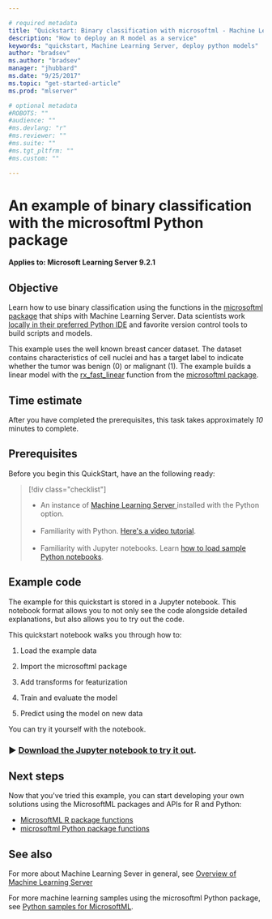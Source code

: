 ```yaml
---

# required metadata
title: "Quickstart: Binary classification with microsoftml - Machine Learning Server "
description: "How to deploy an R model as a service"
keywords: "quickstart, Machine Learning Server, deploy python models"
author: "bradsev"
ms.author: "bradsev"
manager: "jhubbard"
ms.date: "9/25/2017"
ms.topic: "get-started-article"
ms.prod: "mlserver"

# optional metadata
#ROBOTS: ""
#audience: ""
#ms.devlang: "r"
#ms.reviewer: ""
#ms.suite: ""
#ms.tgt_pltfrm: ""
#ms.custom: ""

---
```

# An example of binary classification with the microsoftml Python package

**Applies to: Microsoft Learning Server 9.2.1**

## Objective

Learn how to use binary classification using the functions in the [microsoftml package](../python-reference/microsoftml/microsoftml-package.md) that ships with Machine Learning Server.
 Data scientists work [locally in their preferred Python IDE](../install/python-libraries-interpreter.md) and favorite version control tools to build scripts and models.  

This example uses the well known breast cancer dataset. The dataset contains characteristics of cell nuclei and has a target label to indicate whether the tumor was benign (0) or malignant (1). The example builds a linear model with the [rx_fast_linear](../python-reference/microsoftml/rx-fast-linear.md) function from the [microsoftml package](../python-reference/microsoftml/microsoftml-package.md). 


## Time estimate

After you have completed the prerequisites, this task takes approximately *10* minutes to complete.

## Prerequisites

Before you begin this QuickStart, have an the following ready:

> [!div class="checklist"]
> * An instance of [Machine Learning Server ](../what-is-machine-learning-server.md) installed with the Python option.<br/>&nbsp;
> * Familiarity with Python. [Here's a video tutorial](https://mva.microsoft.com/en-us/training-courses/introduction-to-programming-with-python-8360?l=lqhuMxFz_8904984382).<br/>&nbsp;
> * Familiarity with Jupyter notebooks. Learn [how to load sample Python notebooks](how-to-revoscalepy-jupyter-nb-config.md). 


## Example code

The example for this quickstart is stored in a Jupyter notebook. This notebook format allows you to not only see the code alongside detailed explanations, but also allows you to try out the code.



This quickstart notebook walks you through how to:
1. Load the example data

1. Import the microsoftml package

1. Add transforms for featurization

1. Train and evaluate the model 

1. Predict using the model on new data

You can try it yourself with the notebook. 

### &#9658; [**Download the Jupyter notebook to try it out**](https://github.com/Microsoft/ML-Server-Python-Samples/blob/master/microsoftml/quickstarts/binary-classification/Binary%2BClassification%2BQuickstart.ipynb).



## Next steps

Now that you've tried this example, you can start developing your own solutions using the MicrosoftML packages and APIs for R and Python:

- [MicrosoftML R package functions](../r-reference/microsoftml/microsoftml-package.md)
- [microsoftml Python package functions](../python-reference/microsoftml/microsoftml-package.md)


## See also

For more about Machine Learning Sever in general, see [Overview of Machine Learning Server](../what-is-machine-learning-server.md) 


For more machine learning samples using the microsoftml Python package, see [Python samples for MicrosoftML](samples-microsoftml-python.md).
